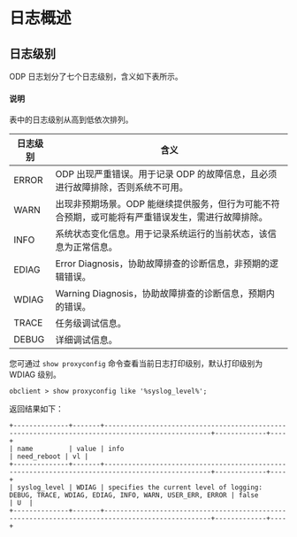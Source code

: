 # 日志概述

<!-- 日志概述 -->

## 日志级别

ODP 日志划分了七个日志级别，含义如下表所示。

<main id="notice" type='explain'>
  <h4>说明</h4>
  <p>表中的日志级别从高到低依次排列。</p>
</main>

| 日志级别  |                                                含义                                        |
|----------|--------------------------------------------------------------------------------------------|
| ERROR    | ODP 出现严重错误。用于记录 ODP 的故障信息，且必须进行故障排除，否则系统不可用。                           |
| WARN     | 出现非预期场景。ODP 能继续提供服务，但行为可能不符合预期，或可能将有严重错误发生，需进行故障排除。           |
| INFO     | 系统状态变化信息。用于记录系统运行的当前状态，该信息为正常信息。                                            |
| EDIAG    | Error Diagnosis，协助故障排查的诊断信息，非预期的逻辑错误。                    |
| WDIAG    | Warning Diagnosis，协助故障排查的诊断信息，预期内的错误。            |
| TRACE    | 任务级调试信息。                                    |
| DEBUG    | 详细调试信息。    |

您可通过 `show proxyconfig` 命令查看当前日志打印级别，默认打印级别为 WDIAG 级别。

```shell
obclient > show proxyconfig like '%syslog_level%';
```

返回结果如下：

```shell
+--------------+-------+-------------------------------------------------------------------------------------------------+-------------+----+
| name         | value | info                                                                                            | need_reboot | vl |
+--------------+-------+-------------------------------------------------------------------------------------------------+-------------+----+
| syslog_level | WDIAG | specifies the current level of logging: DEBUG, TRACE, WDIAG, EDIAG, INFO, WARN, USER_ERR, ERROR | false       | U  |
+--------------+-------+-------------------------------------------------------------------------------------------------+-------------+----+
```

